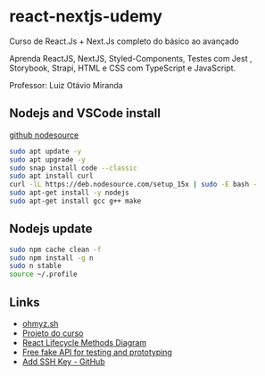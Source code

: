 # react-nextjs-udemy
Curso de React.Js + Next.Js completo do básico ao avançado

Aprenda ReactJS, NextJS, Styled-Components, Testes com Jest , Storybook, Strapi, HTML e CSS com TypeScript e JavaScript.

Professor: Luiz Otávio Miranda

## Nodejs and VSCode install

[github nodesource](https://github.com/nodesource/distributions/blob/master/README.md)

```bash
sudo apt update -y
sudo apt upgrade -y
sudo snap install code --classic
sudo apt install curl
curl -lL https://deb.nodesource.com/setup_15x | sudo -E bash -
sudo apt-get install -y nodejs
sudo apt-get install gcc g++ make
```

## Nodejs update

```bash
sudo npm cache clean -f
sudo npm install -g n
sudo n stable
source ~/.profile
```

## Links

- [ohmyz.sh](https://ohmyz.sh/)
- [Projeto do curso](https://github.com/luizomf/curso-reactjs-nextjs-project-1)
- [React Lifecycle Methods Diagram](https://projects.wojtekmaj.pl/react-lifecycle-methods-diagram/)
- [Free fake API for testing and prototyping](https://jsonplaceholder.typicode.com/)
- [Add SSH Key - GitHub](https://docs.github.com/pt/github/authenticating-to-github/adding-a-new-ssh-key-to-your-github-account)